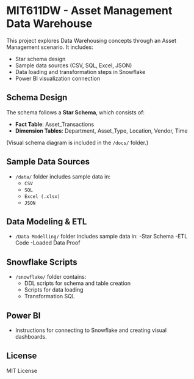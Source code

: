# MIT611DW - Asset Management Data Warehouse

This project explores Data Warehousing concepts through an Asset Management scenario. It includes:

- Star schema design
- Sample data sources (CSV, SQL, Excel, JSON)
- Data loading and transformation steps in Snowflake
- Power BI visualization connection

## Schema Design
The schema follows a **Star Schema**, which consists of:

- **Fact Table**: Asset_Transactions
- **Dimension Tables**: Department, Asset_Type, Location, Vendor, Time

(Visual schema diagram is included in the `/docs/` folder.)

## Sample Data Sources
- `/data/` folder includes sample data in:
  - `CSV`
  - `SQL`
  - `Excel (.xlsx)`
  - `JSON`
## Data Modeling & ETL
- `/Data Modelling/` folder includes sample data in:
  -Star Schema
  -ETL Code
  -Loaded Data Proof
  
## Snowflake Scripts
- `/snowflake/` folder contains:
  - DDL scripts for schema and table creation
  - Scripts for data loading
  - Transformation SQL

## Power BI
- Instructions for connecting to Snowflake and creating visual dashboards.

## License
MIT License
